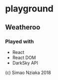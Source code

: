 # playground

## Weatheroo

### Played with

* React
* React DOM
* DarkSky API

(c) Simao Nziaka 2018

